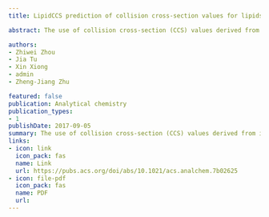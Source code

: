 ```yaml
---
title: LipidCCS prediction of collision cross-section values for lipids with high precision to support ion mobility–mass spectrometry-based lipidomics

abstract: The use of collision cross-section (CCS) values derived from ion mobility–mass spectrometry (IM–MS) has been proven to facilitate lipid identifications. Its utility is restricted by the limited availability of CCS values. Recently, the machine-learning algorithm-based prediction (e.g., MetCCS) is reported to generate CCS values in a large-scale. However, the prediction precision is not sufficient to differentiate lipids due to their high structural similarities and subtle differences on CCS values. To address this challenge, we developed a new approach, namely, LipidCCS, to precisely predict lipid CCS values. In LipidCCS, a set of molecular descriptors were optimized using bioinformatic approaches to comprehensively describe the subtle structure differences for lipids. The use of optimized molecular descriptors together with a large set of standard CCS values for lipids (458 in total) to build the prediction model significantly …

authors:
- Zhiwei Zhou
- Jia Tu
- Xin Xiong
- admin
- Zheng-Jiang Zhu

featured: false
publication: Analytical chemistry
publication_types:
- 1
publishDate: 2017-09-05
summary: The use of collision cross-section (CCS) values derived from ion mobility–mass spectrometry (IM–MS) has been proven to facilitate lipid identifications. Its utility is restricted by the limited availability of CCS values. Recently, the machine-learning algorithm-based prediction (e.g., MetCCS) is reported to generate CCS values in a large-scale. However, the prediction precision is not sufficient to differentiate lipids due to their high structural similarities and subtle differences on CCS values. To address this challenge, we developed a new approach, namely, LipidCCS, to precisely predict lipid CCS values. In LipidCCS, a set of molecular descriptors were optimized using bioinformatic approaches to comprehensively describe the subtle structure differences for lipids. The use of optimized molecular descriptors together with a large set of standard CCS values for lipids (458 in total) to build the prediction model significantly …
links:
- icon: link
  icon_pack: fas
  name: Link
  url: https://pubs.acs.org/doi/abs/10.1021/acs.analchem.7b02625
- icon: file-pdf
  icon_pack: fas
  name: PDF
  url: 
---
```

